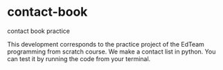# contact-book
contact book practice

This development corresponds to the practice project of the EdTeam programming from scratch course. We make a contact list in python. You can test it by running the code from your terminal.
